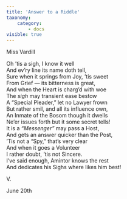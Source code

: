 ```yaml
---
title: 'Answer to a Riddle'
taxonomy:
    category:
        - docs
visible: true
---
```


<div class="author">Miss Vardill</div>

Oh ’tis a sigh, I know it well  
And ev’ry line its name doth tell,  
Sure when it springs from Joy, ’tis sweet  
From Grief — its bitterness is great,  
And when the Heart is charg’d with woe  
The *sigh* may transient ease bestow  
A “Special Pleader,” let no Lawyer frown  
But rather smil, and all its influence own,  
An Inmate of the Bosom though it dwells  
Ne’er issues forth but it some secret tells!  
It is a *“Messenger”* may pass a Host,  
And gets an answer quicker than the Post,  
’Tis not a “Spy,” that’s very clear  
And when it goes a Volunteer  
I rather doubt, ’tis not Sincere.  
I’ve said enough, Amintor knows the rest  
And dedicates his Sighs where likes him best!  
  
V.  
  
June 20th